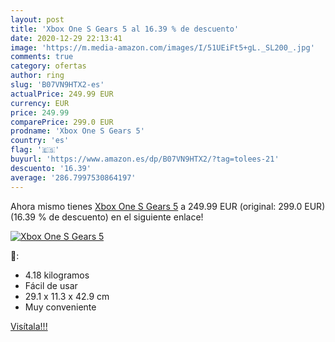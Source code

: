 ```yaml
---
layout: post
title: 'Xbox One S Gears 5 al 16.39 % de descuento'
date: 2020-12-29 22:13:41
image: 'https://m.media-amazon.com/images/I/51UEiFt5+gL._SL200_.jpg'
comments: true
category: ofertas
author: ring
slug: 'B07VN9HTX2-es'
actualPrice: 249.99 EUR
currency: EUR
price: 249.99
comparePrice: 299.0 EUR
prodname: 'Xbox One S Gears 5'
country: 'es'
flag: '🇪🇸'
buyurl: 'https://www.amazon.es/dp/B07VN9HTX2/?tag=tolees-21'
descuento: '16.39'
average: '286.7997530864197'
---
```


Ahora mismo tienes [Xbox One S Gears 5](https://www.amazon.es/dp/B07VN9HTX2/?tag=tolees-21) a 249.99 EUR (original: 299.0 EUR) (16.39 %  de descuento) en el siguiente enlace!

[![Xbox One S Gears 5](https://m.media-amazon.com/images/I/51UEiFt5+gL._SL200_.jpg)](https://www.amazon.es/dp/B07VN9HTX2/?tag=tolees-21)

🔎:

- 4.18 kilogramos
- Fácil de usar
- 29.1 x 11.3 x 42.9 cm
- Muy conveniente

[Visítala!!!](https://www.amazon.es/dp/B07VN9HTX2/?tag=tolees-21)
